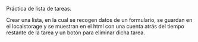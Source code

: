 Práctica de lista de tareas. 

Crear una lista, en la cual se recogen datos de un formulario, se guardan en el localstorage y se muestran en el html con una cuenta atrás del tiempo restante de la tarea y un botón para eliminar dicha tarea.
